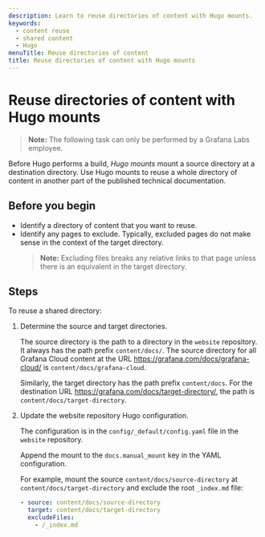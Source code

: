 ```yaml
---
description: Learn to reuse directories of content with Hugo mounts.
keywords:
  - content reuse
  - shared content
  - Hugo
menuTitle: Reuse directories of content
title: Reuse directories of content with Hugo mounts
---
```


# Reuse directories of content with Hugo mounts

> **Note:** The following task can only be performed by a Grafana Labs employee.

Before Hugo performs a build, _Hugo mounts_ mount a source directory at a destination directory.
Use Hugo mounts to reuse a whole directory of content in another part of the published technical documentation.

## Before you begin

- Identify a directory of content that you want to reuse.
- Identify any pages to exclude.
  Typically, excluded pages do not make sense in the context of the target directory.
  > **Note:** Excluding files breaks any relative links to that page unless there is an equivalent in the target directory.

## Steps

To reuse a shared directory:

1. Determine the source and target directories.

   The source directory is the path to a directory in the `website` repository.
   It always has the path prefix `content/docs/`.
   The source directory for all Grafana Cloud content at the URL https://grafana.com/docs/grafana-cloud/ is `content/docs/grafana-cloud`.

   Similarly, the target directory has the path prefix `content/docs`.
   For the destination URL https://grafana.com/docs/target-directory/, the path is `content/docs/target-directory`.

1. Update the website repository Hugo configuration.

   The configuration is in the `config/_default/config.yaml` file in the `website` repository.

   Append the mount to the `docs.manual_mount` key in the YAML configuration.

   For example, mount the source `content/docs/source-directory` at `content/docs/target-directory` and exclude the root `_index.md` file:

   ```yaml
   - source: content/docs/source-directory
     target: content/docs/target-directory
     excludeFiles:
       - /_index.md
   ```
